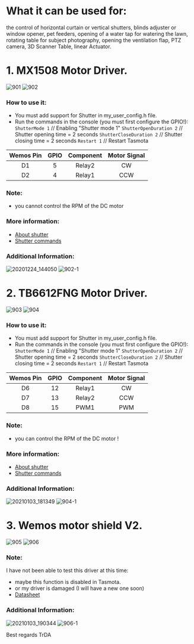 # What it can be used for: 
the control of horizontal curtain or vertical shutters, blinds adjuster or window opener, pet feeders, opening of a water tap for watering the lawn, rotating table for subject photography, opening the ventilation flap, PTZ camera, 3D Scanner Table, linear Actuator.

# 1. MX1508 Motor Driver.

![901](https://user-images.githubusercontent.com/56403720/103483573-3ec18f00-4df9-11eb-92f5-2e507bf39e81.jpg)
![902](https://user-images.githubusercontent.com/56403720/103483578-43864300-4df9-11eb-9c7e-61d11d40a433.jpg)

### How to use it:
 - You must add support for Shutter in my_user_config.h file.
 - Run the commands in the console (you must first configure the GPIO!):
    `ShutterMode 1`   // Enabling "Shutter mode 1"
    `ShutterOpenDuration 2`   // Shutter opening time = 2 seconds
    `ShutterCloseDuration 2`  // Shutter closing time = 2 seconds
    `Restart 1`   // Restart Tasmota

Wemos Pin|GPIO|Component|Motor Signal
:-:|:-:|:-:|:-:
D1|5|Relay2|CW
D2|4|Relay1|CCW

### Note:
 - you cannot control the RPM of the DC motor

### More information:
 - [About shutter](https://tasmota.github.io/docs/Blinds-and-Shutters/)
 - [Shutter commands](https://tasmota.github.io/docs/Commands/#shutters)

### Additional Information:
![20201224_144050](https://user-images.githubusercontent.com/56403720/103483767-97455c00-4dfa-11eb-8e41-f09199c64090.jpg)
![902-1](https://user-images.githubusercontent.com/56403720/103483770-9ca2a680-4dfa-11eb-937e-5be729167769.jpg)

# 2. TB6612FNG Motor Driver.
![903](https://user-images.githubusercontent.com/56403720/103484034-b04f0c80-4dfc-11eb-8e85-094c5e4c98e7.jpg)
![904](https://user-images.githubusercontent.com/56403720/103487136-2f9c0a80-4e14-11eb-8649-ef003193efce.jpg)

### How to use it:
 - You must add support for Shutter in my_user_config.h file.
 - Run the commands in the console (you must first configure the GPIO!):
    `ShutterMode 1`   // Enabling "Shutter mode 1"
    `ShutterOpenDuration 2`   // Shutter opening time = 2 seconds
    `ShutterCloseDuration 2`  // Shutter closing time = 2 seconds
    `Restart 1`   // Restart Tasmota

Wemos Pin|GPIO|Component|Motor Signal
:-:|:-:|:-:|:-:
D6|12|Relay1|CW
D7|13|Relay2|CCW
D8|15|PWM1|PWM

### Note:
 - you can control the RPM of the DC motor !

### More information:
 - [About shutter](https://tasmota.github.io/docs/Blinds-and-Shutters/)
 - [Shutter commands](https://tasmota.github.io/docs/Commands/#shutters)

### Additional Information:
![20210103_181349](https://user-images.githubusercontent.com/56403720/103484117-6ca8d280-4dfd-11eb-9fb2-0092a9cf9b79.jpg)
![904-1](https://user-images.githubusercontent.com/56403720/103484119-70d4f000-4dfd-11eb-90f1-f206ba64f56e.jpg)

# 3. Wemos motor shield V2.
![905](https://user-images.githubusercontent.com/56403720/103484157-ab3e8d00-4dfd-11eb-994c-e4c4068083b8.jpg)
![906](https://user-images.githubusercontent.com/56403720/103484161-b1cd0480-4dfd-11eb-8d08-c48d5672a7b7.jpg)

### Note:
I have not been able to test this driver at this time:
  - maybe this function is disabled in Tasmota.
  - or my driver is damaged (I will have a new one soon)
  - [Datasheet](https://www.wemos.cc/en/latest/d1_mini_shield/motor.html)

### Additional Information:
![20210103_190344](https://user-images.githubusercontent.com/56403720/103484187-d5904a80-4dfd-11eb-9f21-dd90526ad8c4.jpg)
![906-1](https://user-images.githubusercontent.com/56403720/103484196-dcb75880-4dfd-11eb-834e-9016ecf6dfb4.jpg)

Best regards
TrDA
